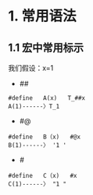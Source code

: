 
# 1. 常用语法

## 1.1 宏中常用标示
我们假设：x=1
* \##
```
#define   A(x)   T_##x 
A(1)------〉T_1
```
* #@
```
#define   B（x)   #@x 
B(1)------〉 '1 ' 
```
* \#
```
#define   C（x)   #x 
C(1)------〉 "1 " 
```

